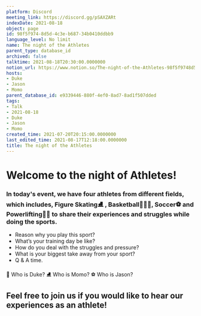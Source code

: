```yaml
---
platform: Discord
meeting_link: https://discord.gg/pSAXZARt
indexDate: 2021-08-18
object: page
id: 98f5f974-8d5d-4c3e-b687-34b0410ddbb9
language_level: No limit
name: The night of the Athletes
parent_type: database_id
archived: false
talktime: 2021-08-18T20:30:00.0000000
notion_url: https://www.notion.so/The-night-of-the-Athletes-98f5f9748d5d4c3eb68734b0410ddbb9
hosts:
- Duke
- Jason
- Momo
parent_database_id: e9339446-880f-4ef0-8ad7-8ad1f507dded
tags:
- Talk
- 2021-08-18
- Duke
- Jason
- Momo
created_time: 2021-07-20T20:15:00.0000000
last_edited_time: 2021-08-17T12:18:00.0000000
title: The night of the Athletes
---
```


#                     Welcome to the night of Athletes!



### In today's event, we have four athletes from different fields, which includes, Figure Skating⛸️ , Basketball⛹🏻‍♀️, Soccer⚽ and Powerlifting🏋🏽 to share their experiences and struggles while doing the sports. 
 
   - Reason why you play this sport?
   - What’s your training day be like?
   - How do you deal with the struggles and pressure?
   - What is your biggest take away from your sport?
   - Q & A time. 

👑 Who is Duke?
⛸️ Who is Momo?
⚽ Who is Jason?


## Feel free to join us if you would like to hear our experiences as an athlete!



